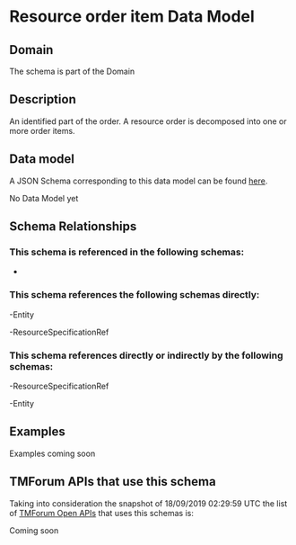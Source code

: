 # Resource order item Data Model

## Domain

The  schema is part of the  Domain

## Description

An identified part of the order. A resource order is decomposed into one or more order items.

## Data model

A JSON Schema corresponding to this data model can be found
[here](https://github.com/tmforum-rand/schemas/blob/master/Resource/ResourceOrderItem.schema.json).

No Data Model yet

## Schema Relationships

### This schema is referenced in the following schemas:

-

### This schema references the following schemas directly:

-Entity

-ResourceSpecificationRef

### This schema references directly or indirectly by the following schemas:

-ResourceSpecificationRef

-Entity



## Examples

Examples coming soon

## TMForum APIs that use this schema

Taking into consideration the snapshot of 18/09/2019 02:29:59 UTC the list of [TMForum Open APIs](https://www.tmforum.org/open-apis/) that uses this schemas is:

Coming soon